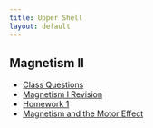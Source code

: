 ```yaml
---
title: Upper Shell
layout: default
---
```

## Magnetism II
* [Class Questions](magnetism-ii)
* [Magnetism I Revision](https://westminsterschool-my.sharepoint.com/personal/peter_sharp_westminster_org_uk/_layouts/15/guestaccess.aspx?guestaccesstoken=Q4KbqDU0Bx%2bIA09oKdTgZD4tnMPKRDrsqWN2fAHxZj8%3d&docid=0dbdb4476191e4111a92b6bce95cfa9bb&rev=1)
* [Homework 1](https://westminsterschool-my.sharepoint.com/personal/peter_sharp_westminster_org_uk/_layouts/15/guestaccess.aspx?guestaccesstoken=M22OtMHK8dHioiy%2fP69HQLWgYXozMkHp0%2bJhVWHoEss%3d&docid=0b1d35b1850c7449189a2b48e5fc5cca3&rev=1)
* [Magnetism and the Motor Effect](https://westminsterschool-my.sharepoint.com/personal/peter_sharp_westminster_org_uk/_layouts/15/guestaccess.aspx?guestaccesstoken=dZEDaW%2bK53fDKPTqfBoAS4iIIxJb9TEiith%2bt4RzYrI%3d&docid=00eccb7186bbf41499549c252e11ee23b&rev=1)
